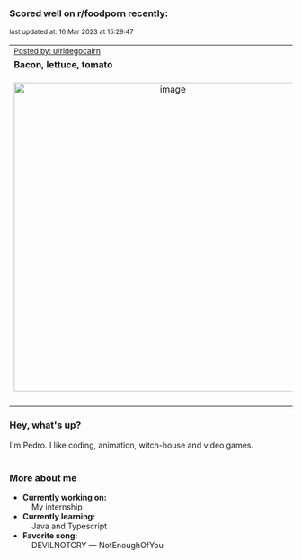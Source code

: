 ### Scored well on r/foodporn recently:

<p align="left"><sub>last updated at: 16 Mar 2023 at 15:29:47</sub></p>

|   |
| --- |
| <sub>[Posted by: u/ridegocairn][source]</sub> |
| **Bacon, lettuce, tomato** | 
|<p align="center"> <img alt="image" src="https://i.redd.it/uap4nygp7una1.jpg" width="550" /> </p>|
|   |

### Hey, what's up?

I'm Pedro. I like coding, animation, witch-house and video games.<br><br>

### More about me
- **Currently working on:**  
&nbsp;&nbsp;&nbsp;&nbsp;My internship
- **Currently learning:**  
&nbsp;&nbsp;&nbsp;&nbsp;Java and Typescript
- **Favorite song:**  
&nbsp;&nbsp;&nbsp;&nbsp;DEVILNOTCRY — NotEnoughOfYou<br><br>

  



  
  
  
[linkedin]: https://linkedin.com/in/pedro-h-r-gomes-8a487b14a/
[gmail]: mailto:pilique11@gmail.com
[source]: https://reddit.com/r/FoodPorn/comments/11rfq9x/bacon_lettuce_tomato/
[redditAPI]: https://www.reddit.com/dev/api/